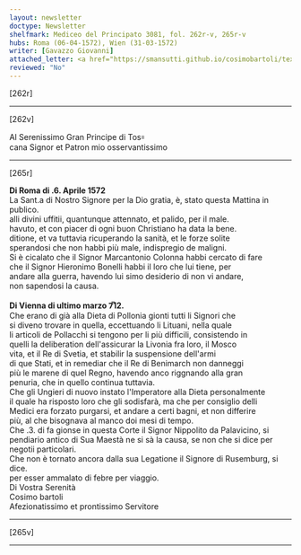 ```yaml
---
layout: newsletter
doctype: Newsletter
shelfmark: Mediceo del Principato 3081, fol. 262r-v, 265r-v
hubs: Roma (06-04-1572), Wien (31-03-1572)
writer: [Gavazzo Giovanni]
attached_letter: <a href="https://smansutti.github.io/cosimobartoli/texts/2981_023/">2981_023</a>
reviewed: "No"
---
```


[262r]  
  
  
  
---  

[262v]  
  
  
Al Serenissimo Gran Principe di Tos꞊  
cana Signor et Patron mio osservantissimo  
  
---  

[265r]  
  
  
<strong>Di Roma di .6. Aprile 1572</strong>  
La Sant.a di Nostro Signore per la Dio gratia, è, stato questa Mattina in publico.  
alli divini uffitii, quantunque attennato, et palido, per il male.  
havuto, et con piacer di ogni buon Christiano ha data la bene.  
ditione, et va tuttavia ricuperando la sanità, et le forze solite  
sperandosi che non habbi più male, indispregio de maligni.  
Si è cicalato che il Signor Marcantonio Colonna habbi cercato di fare  
che il Signor Hieronimo Bonelli habbi il loro che lui tiene, per  
andare alla guerra, havendo lui simo desiderio di non vi andare,  
non sapendosi la causa.  
<br/><strong>Di Vienna di ultimo marzo 7̅12.</strong>  
Che erano di già alla Dieta di Pollonia gionti tutti li Signori che  
si diveno trovare in quella, eccettuando li Lituani, nella quale  
li articoli de Pollacchi si tengono per li più difficili, consistendo in  
quelli la deliberation dell'assicurar la Livonia fra loro, il Mosco  
vita, et il Re di Svetia, et stabilir la suspensione dell'armi  
di que Stati, et in remediar che il Re di Benimarch non danneggi  
più le marene di quel Regno, havendo anco riggnando alla gran  
penuria, che in quello continua tuttavia.  
Che gli Ungieri di nuovo instato l'Imperatore alla Dieta personalmente  
il quale ha risposto loro che gli sodisfarà, ma che per consiglio delli  
Medici era forzato purgarsi, et andare a certi bagni, et non differire  
più, al che bisognava al manco doi mesi di tempo.  
Che .3. di fa gionse in questa Corte il Signor Nippolito da Palavicino, si  
pendiario antico di Sua Maestà ne si sà la causa, se non che si dice per  
negotii particolari.  
Che non è tornato ancora dalla sua Legatione il Signore di Rusemburg, si dice.  
per esser ammalato di febre per viaggio.  
Di Vostra Serenità  
Cosimo bartoli  
Afezionatissimo et prontissimo Servitore  
  
---  

[265v]  
  
  
  
---  

